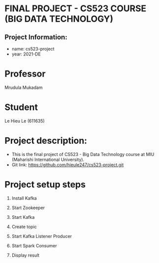 # FINAL PROJECT - CS523 COURSE (BIG DATA TECHNOLOGY)

## Project Information:
- name: cs523-project
- year: 2021-DE

# Professor
Mrudula Mukadam

# Student
Le Hieu Le (611635)

# Project description:
- This is the final project of CS523 - Big Data Technology course at MIU (Maharishi International University).
- Git link: https://github.com/hieule247/cs523-project.git

# Project setup steps
1. Install Kafka
2. Start Zookeeper
3. Start Kafka
4. Create topic <cs523-project>

5. Start Kafka Listener Producer
6. Start Spark Consumer

7. Display result